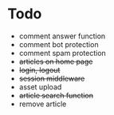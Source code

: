 # Todo

* comment answer function
* comment bot protection
* comment spam protection
* ~~articles on home page~~
* ~~login, logout~~
* ~~session middleware~~
* asset upload
* ~~article search function~~
* remove article
